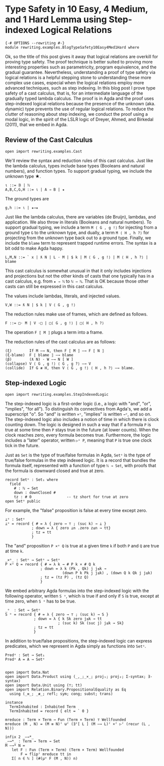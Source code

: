# Type Safety in 10 Easy, 4 Medium, and 1 Hard Lemma using Step-indexed Logical Relations

```
{-# OPTIONS --rewriting #-}
module rewriting.examples.BlogTypeSafety10Easy4Med1Hard where
```

Ok, so the title of this post gives it away that logical relations are
overkill for proving type safety. The proof technique is better suited
to proving more interesting properties such as parametricity, program
equivalence, and the gradual guarantee.  Nevertheless, understanding a
proof of type safety via logical relations is a helpful stepping stone
to understanding these more complex use cases, especial when the
logical relations employ more advanced techniques, such as step
indexing.  In this blog post I prove type safety of a cast calculus,
that is, for an intermediate language of the gradually typed lambda
calculus.  The proof is in Agda and the proof uses step-indexed
logical relations because the presence of the unknown (aka. dynamic)
type prevents the use of regular logical relations. To reduce the
clutter of reasoning about step indexing, we conduct the proof using a
modal logic, in the spirit of the LSLR logic of Dreyer, Ahmed, and
Birkedal (2011), that we embed in Agda.

## Review of the Cast Calculus

```
open import rewriting.examples.Cast
```

We'll review the syntax and reduction rules of this cast calculus.
Just like the lambda calculus, types include base types (Booleans and
natural numbers), and function types. To support gradual typing, we
include the unknown type ★.

    ι ::= 𝔹 | ℕ
    A,B,C,G,H ::= ι | A ⇒ B | ★

The ground types are 

    g,h ::= ι | ★⇒★

Just like the lambda calculus, there are variables (de Bruijn),
lambdas, and application. We also throw in literals (Booleans and
natural numbers).  To support gradual typing, we include a term `M ⟨ G
, g !⟩` for injecting from a ground type `G` to the unknown type, and
dually, a term `M ⟨ H , h ?⟩` for projecting from the unknown type
back out to a ground type.  Finally, we include the `blame` term to
represent trapped runtime errors.  The syntax is a bit odd to make
Agda happy.

    L,M,N ::= ` x | ƛ N | L · M | $ k | M ⟨ G , g !⟩ | M ⟨ H , h ?⟩ | blame

This cast calculus is somewhat unusual in that it only includes injections
and projections but not the other kinds of casts that one typically
has in a cast calculus, e.g. from `★ ⇒ ℕ` to `ℕ ⇒ ℕ`. That is OK
because those other casts can still be expressed in this cast calculus.

The values include lambdas, literals, and injected values.

    V,W ::= ƛ N | $ k | V ⟨ G , g !⟩

The reduction rules make use of frames, which are defined as follows.

    F ::= □· M | V ·□ | □⟨ G , g !⟩ | □⟨ H , h ?⟩

The operation `F ⟦ M ⟧` plugs a term into a frame.

The reduction rules of the cast calculus are as follows:

    (ξ)        If M —→ N, then F ⟦ M ⟧ —→ F ⟦ N ⟧
    (ξ-blame)  F ⟦ blame ⟧ —→ blame
    (β)        (ƛ N) · W —→ N [ W ]
    (collapse) V ⟨ G , g !⟩ ⟨ G , g ?⟩ —→ V
    (collide)  If G ≢ H, then V ⟨ G , g !⟩ ⟨ H , h ?⟩ —→ blame.


## Step-indexed Logic

```
open import rewriting.examples.StepIndexedLogic
```

The step-indexed logic is a first-order logic (i.e., a logic with
"and", "or", "implies", "for all"). To distinguish its connectives
from Agda's, we add a superscript "o". So "and" is written `×ᵒ`,
"implies" is written `→ᵒ`, and so on.  The step-indexed logic also
includes a notion of time in which there is clock counting down. The
logic is designed in such a way that if a formula `P` is true at some
time then `P` stays true in the future (at lower counts). When the
clock reaches zero, every formula becomes true.  Furthermore, the
logic includes a "later" operator, written `▷ᵒ P`, meaning that `P` is
true one clock tick in the future.

Just as `Set` is the type of true/false formulas in Agda, `Setᵒ` is
the type of true/false formulas in the step indexed logic. It is a
record that bundles the formula itself, represented with a function of
type `ℕ → Set`, with proofs that the formula is downward closed and
true at zero.

    record Setᵒ : Set₁ where
      field
        # : ℕ → Set
        down : downClosed #
        tz : # 0                -- tz short for true at zero
    open Setᵒ public

For example, the "false" proposition is false at every time except zero.

    ⊥ᵒ : Setᵒ
    ⊥ᵒ = record { # = λ { zero → ⊤ ; (suc k) → ⊥ }
                ; down = λ { zero ⊥n .zero z≤n → tt}
                ; tz = tt
                }

The "and" proposition `P ×ᵒ Q` is true at a given time `k` if both `P`
and `Q` are true at time `k`.

    _×ᵒ_ : Setᵒ → Setᵒ → Setᵒ
    P ×ᵒ Q = record { # = λ k → # P k × # Q k
                    ; down = λ k (Pk , Qk) j j≤k →
                              (down P k Pk j j≤k) , (down Q k Qk j j≤k)
                    ; tz = (tz P) , (tz Q)
                    }

We embed arbitrary Agda formulas into the step-indexed logic with the
following operator, written `S ᵒ`, which is true if and only if `S` is
true, except at time zero, when `S ᵒ` has to be true.

    _ᵒ  : Set → Setᵒ
    S ᵒ = record { # = λ { zero → ⊤ ; (suc k) → S }
                 ; down = λ { k Sk zero j≤k → tt
                            ; (suc k) Sk (suc j) j≤k → Sk}
                 ; tz = tt
                 }

In addition to true/false propositions, the step-indexed logic can
express predicates, which we represent in Agda simply as functions
into `Setᵒ`.

    Predᵒ : Set → Set₁
    Predᵒ A = A → Setᵒ

```

open import Data.Nat
open import Data.Product using (_,_;_×_; proj₁; proj₂; Σ-syntax; ∃-syntax)
open import Data.Unit using (⊤; tt)
open import Relation.Binary.PropositionalEquality as Eq
  using (_≡_; _≢_; refl; sym; cong; subst; trans)

instance
  TermInhabited : Inhabited Term
  TermInhabited = record { elt = ` 0 }

mreduce : Term × Term → Fun (Term × Term) ⊤ Wellfounded
mreduce (M , N) = (M ≡ N)ᶠ ⊎ᶠ (∃ᶠ[ L ] (M —→ L)ᶠ ×ᶠ ▷ᶠ (recur (L , N)))

infix 2 _—→*_
_—→*_ : Term → Term → Set
M —→* N =
   let F : Fun (Term × Term) (Term × Term) Wellfounded
       F = flipᶠ mreduce tt in
   Σ[ n ∈ ℕ ] (#(μᵒ F (M , N)) n)
